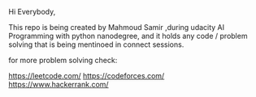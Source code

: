 Hi Everybody,

This repo is being created by Mahmoud Samir ,during udacity AI Programming with python nanodegree, and it holds any code / problem solving that is being mentinoed in connect sessions.

for more problem solving check:
 
https://leetcode.com/
https://codeforces.com/
https://www.hackerrank.com/
